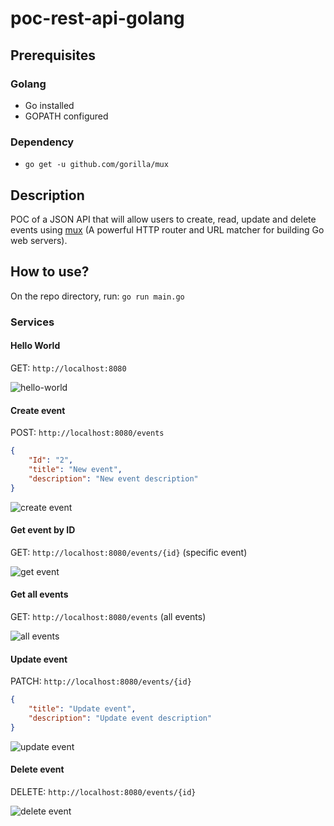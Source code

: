# poc-rest-api-golang

## Prerequisites

### Golang

- Go installed
- GOPATH configured

### Dependency

- `go get -u github.com/gorilla/mux`

## Description

POC of a JSON API that will allow users to create, read, update and delete events using [mux](https://github.com/gorilla/mux) (A powerful HTTP router and URL matcher for building Go web servers).

## How to use?

On the repo directory, run: `go run main.go`

### Services

#### Hello World

GET: `http://localhost:8080`

![hello-world](https://user-images.githubusercontent.com/22433243/121230719-fa359600-c865-11eb-93f4-eeb48f1cf586.png)

#### Create event

POST: `http://localhost:8080/events`

```json
{
    "Id": "2",
    "title": "New event",
    "description": "New event description"
}
```

![create event](https://user-images.githubusercontent.com/22433243/121230734-002b7700-c866-11eb-96d9-8232a54b42ec.png)

#### Get event by ID

GET: `http://localhost:8080/events/{id}` (specific event)

![get event](https://user-images.githubusercontent.com/22433243/121230759-07528500-c866-11eb-95ba-3a40fd2a6463.png)

#### Get all events

GET: `http://localhost:8080/events` (all events)

![all events](https://user-images.githubusercontent.com/22433243/121230781-0d486600-c866-11eb-9f53-424e8529170d.png)

#### Update event

PATCH: `http://localhost:8080/events/{id}`

```json
{
    "title": "Update event",
    "description": "Update event description"
}
```

![update event](https://user-images.githubusercontent.com/22433243/121230798-12a5b080-c866-11eb-835e-5a2212ae4387.png)

#### Delete event

DELETE: `http://localhost:8080/events/{id}`

![delete event](https://user-images.githubusercontent.com/22433243/121230820-1802fb00-c866-11eb-9474-ea4acf3214ad.png)


